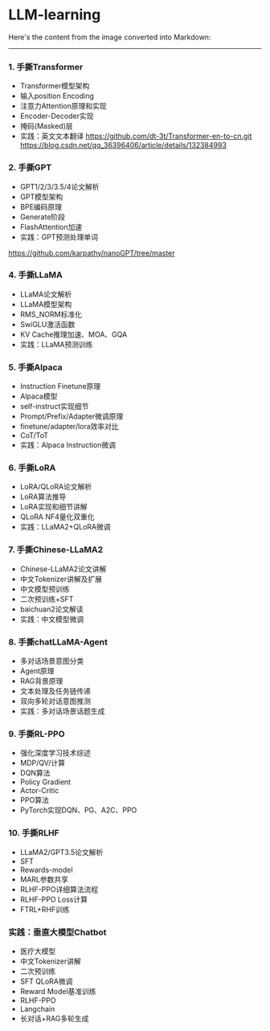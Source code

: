 # LLM-learning

Here's the content from the image converted into Markdown:

---

### 1. 手撕Transformer

- Transformer模型架构
- 输入position Encoding
- 注意力Attention原理和实现
- Encoder-Decoder实现
- 掩码(Masked)层
- 实践：英文文本翻译 https://github.com/dt-3t/Transformer-en-to-cn.git https://blog.csdn.net/qq_36396406/article/details/132384993

### 2. 手撕GPT

- GPT1/2/3/3.5/4论文解析
- GPT模型架构
- BPE编码原理
- Generate阶段
- FlashAttention加速
- 实践：GPT预测处理单词



https://github.com/karpathy/nanoGPT/tree/master



### 4. 手撕LLaMA

- LLaMA论文解析
- LLaMA模型架构
- RMS_NORM标准化
- SwiGLU激活函数
- KV Cache推理加速、MOA、GQA
- 实践：LLaMA预测训练

### 5. 手撕Alpaca

- Instruction Finetune原理
- Alpaca模型
- self-instruct实现细节
- Prompt/Prefix/Adapter微调原理
- finetune/adapter/lora效率对比
- CoT/ToT
- 实践：Alpaca Instruction微调

### 6. 手撕LoRA

- LoRA/QLoRA论文解析
- LoRA算法推导
- LoRA实现和细节讲解
- QLoRA NF4量化双重化
- 实践：LLaMA2+QLoRA微调

### 7. 手撕Chinese-LLaMA2

- Chinese-LLaMA2论文讲解
- 中文Tokenizer讲解及扩展
- 中文模型预训练
- 二次预训练+SFT
- baichuan2论文解读
- 实践：中文模型微调

### 8. 手撕chatLLaMA-Agent

- 多对话场景意图分类
- Agent原理
- RAG背景原理
- 文本处理及任务链传递
- 双向多轮对话意图推测
- 实践：多对话场景话题生成

### 9. 手撕RL-PPO

- 强化深度学习技术综述
- MDP/QV/计算
- DQN算法
- Policy Gradient
- Actor-Critic
- PPO算法
- PyTorch实现DQN、PG、A2C、PPO

### 10. 手撕RLHF

- LLaMA2/GPT3.5论文解析
- SFT
- Rewards-model
- MARL参数共享
- RLHF-PPO详细算法流程
- RLHF-PPO Loss计算
- FTRL+RHF训练

### 实践：垂直大模型Chatbot

- 医疗大模型
- 中文Tokenizer讲解
- 二次预训练
- SFT QLoRA微调
- Reward Model基准训练
- RLHF-PPO
- Langchain
- 长对话+RAG多轮生成
